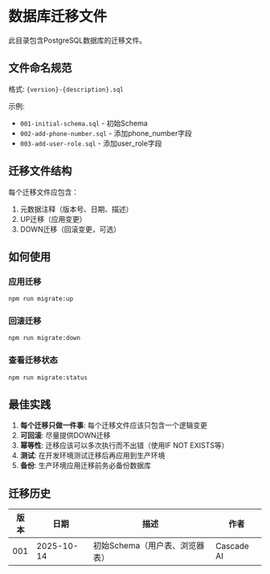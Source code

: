 # 数据库迁移文件

此目录包含PostgreSQL数据库的迁移文件。

## 文件命名规范

格式: `{version}-{description}.sql`

示例:
- `001-initial-schema.sql` - 初始Schema
- `002-add-phone-number.sql` - 添加phone_number字段
- `003-add-user-role.sql` - 添加user_role字段

## 迁移文件结构

每个迁移文件应包含：
1. 元数据注释（版本号、日期、描述）
2. UP迁移（应用变更）
3. DOWN迁移（回滚变更，可选）

## 如何使用

### 应用迁移
```bash
npm run migrate:up
```

### 回滚迁移
```bash
npm run migrate:down
```

### 查看迁移状态
```bash
npm run migrate:status
```

## 最佳实践

1. **每个迁移只做一件事**: 每个迁移文件应该只包含一个逻辑变更
2. **可回滚**: 尽量提供DOWN迁移
3. **幂等性**: 迁移应该可以多次执行而不出错（使用IF NOT EXISTS等）
4. **测试**: 在开发环境测试迁移后再应用到生产环境
5. **备份**: 生产环境应用迁移前务必备份数据库

## 迁移历史

| 版本 | 日期 | 描述 | 作者 |
|------|------|------|------|
| 001 | 2025-10-14 | 初始Schema（用户表、浏览器表） | Cascade AI |
